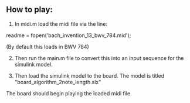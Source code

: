 
## How to play:

1. In midi.m load the midi file via the line: 

readme = fopen('bach_invention_13_bwv_784.mid');

(By default this loads in BWV 784)

2. Then run the main.m file to convert this into an input sequence for the simulink model.

3. Then load the simulink model to the board. The model is titled "board_algorithm_2note_length.slx"

The board should begin playing the loaded midi file. 

